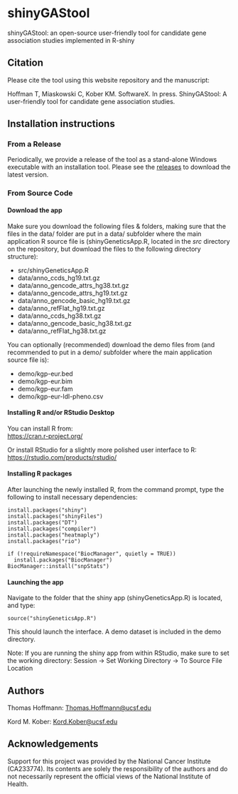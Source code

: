 # shinyGAStool
shinyGAStool: an open-source user-friendly tool for candidate gene association studies implemented in R-shiny

## Citation
Please cite the tool using this website repository and the manuscript:

Hoffman T, Miaskowski C, Kober KM. SoftwareX. In press. ShinyGAStool: A user-friendly tool for candidate gene association studies.

## Installation instructions

### From a Release

Periodically, we provide a release of the tool as a stand-alone Windows executable with an installation tool. Please see the <a href="https://github.com/kordk/shinyGAStool/releases">releases</a> to download the latest version.

### From Source Code

#### Download the app

Make sure you download the following files & folders, making sure that the files in the data/ folder are put in a data/ subfolder where the main application R source file is (shinyGeneticsApp.R, located in the *src* directory on the repository, but download the files to the following directory structure):

- src/shinyGeneticsApp.R
- data/anno_ccds_hg19.txt.gz  
- data/anno_gencode_attrs_hg38.txt.gz
- data/anno_gencode_attrs_hg19.txt.gz
- data/anno_gencode_basic_hg19.txt.gz
- data/anno_refFlat_hg19.txt.gz
- data/anno_ccds_hg38.txt.gz
- data/anno_gencode_basic_hg38.txt.gz
- data/anno_refFlat_hg38.txt.gz

You can optionally (recommended) download the demo files from (and recommended to put in a demo/ subfolder where the main application source file is):

- demo/kgp-eur.bed
- demo/kgp-eur.bim
- demo/kgp-eur.fam
- demo/kgp-eur-ldl-pheno.csv


#### Installing R and/or RStudio Desktop

You can install R from:  
https://cran.r-project.org/

Or install RStudio for a slightly more polished user interface to R:  
https://rstudio.com/products/rstudio/


#### Installing R packages

After launching the newly installed R, from the command prompt, type the following to install necessary dependencies:

    install.packages("shiny")
    install.packages("shinyFiles")
    install.packages("DT")
    install.packages("compiler")
    install.packages("heatmaply")
    install.packages("rio")

    if (!requireNamespace("BiocManager", quietly = TRUE))
      install.packages("BiocManager")
    BiocManager::install("snpStats")

#### Launching the app

Navigate to the folder that the shiny app (shinyGeneticsApp.R) is located, and type:

    source("shinyGeneticsApp.R")
    
This should launch the interface. A demo dataset is included in the demo directory.

Note: If you are running the shiny app from within RStudio, make sure to set the working directory:
Session -> Set Working Directory -> To Source File Location

## Authors

Thomas Hoffmann: Thomas.Hoffmann@ucsf.edu

Kord M. Kober: Kord.Kober@ucsf.edu

## Acknowledgements
Support for this project was provided by the National Cancer Institute (CA233774). Its contents are solely the responsibility of the authors and do not necessarily represent the official views of the National Institute of Health. 

